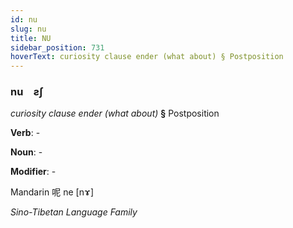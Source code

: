 ```yaml
---
id: nu
slug: nu
title: NU
sidebar_position: 731
hoverText: curiosity clause ender (what about) § Postposition
---
```


### nu&emsp;<span kind="abugida">ƨʃ</span>

*curiosity clause ender (what about)* **§** Postposition

**Verb**: -

**Noun**: -

**Modifier**: -

Mandarin 呢 ne [nɤ]

*Sino-Tibetan Language Family*